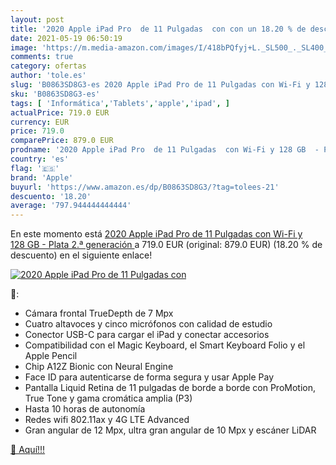 ```yaml
---
layout: post
title: '2020 Apple iPad Pro  de 11 Pulgadas  con con un 18.20 % de descuento'
date: 2021-05-19 06:50:19
image: 'https://m.media-amazon.com/images/I/418bPQfyj+L._SL500_._SL400_.jpg'
comments: true
category: ofertas
author: 'tole.es'
slug: 'B0863SD8G3-es 2020 Apple iPad Pro de 11 Pulgadas con Wi-Fi y 128 GB -...'
sku: 'B0863SD8G3-es'
tags: [ 'Informática','Tablets','apple','ipad', ]
actualPrice: 719.0 EUR
currency: EUR
price: 719.0
comparePrice: 879.0 EUR
prodname: '2020 Apple iPad Pro  de 11 Pulgadas  con Wi-Fi y 128 GB  - Plata  2.ª generación '
country: 'es'
flag: '🇪🇸'
brand: 'Apple'
buyurl: 'https://www.amazon.es/dp/B0863SD8G3/?tag=tolees-21'
descuento: '18.20'
average: '797.944444444444'
---
```


En este momento está [2020 Apple iPad Pro  de 11 Pulgadas  con Wi-Fi y 128 GB  - Plata  2.ª generación ](https://www.amazon.es/dp/B0863SD8G3/?tag=tolees-21) a 719.0 EUR (original: 879.0 EUR) (18.20 %  de descuento) en el siguiente enlace!

[![2020 Apple iPad Pro  de 11 Pulgadas  con](https://m.media-amazon.com/images/I/418bPQfyj+L._SL500_._SL400_.jpg)](https://www.amazon.es/dp/B0863SD8G3/?tag=tolees-21)

🔎:

- Cámara frontal TrueDepth de 7 Mpx
- Cuatro altavoces y cinco micrófonos con calidad de estudio
- Conector USB-C para cargar el iPad y conectar accesorios
- Compatibilidad con el Magic Keyboard, el Smart Keyboard Folio y el Apple Pencil
- Chip A12Z Bionic con Neural Engine
- Face ID para autenticarse de forma segura y usar Apple Pay
- Pantalla Liquid Retina de 11 pulgadas de borde a borde con ProMotion, True Tone y gama cromática amplia (P3)
- Hasta 10 horas de autonomía
- Redes wifi 802.11ax y 4G LTE Advanced
- Gran angular de 12 Mpx, ultra gran angular de 10 Mpx y escáner LiDAR

[🛒 Aquí!!!](https://www.amazon.es/dp/B0863SD8G3/?tag=tolees-21)
